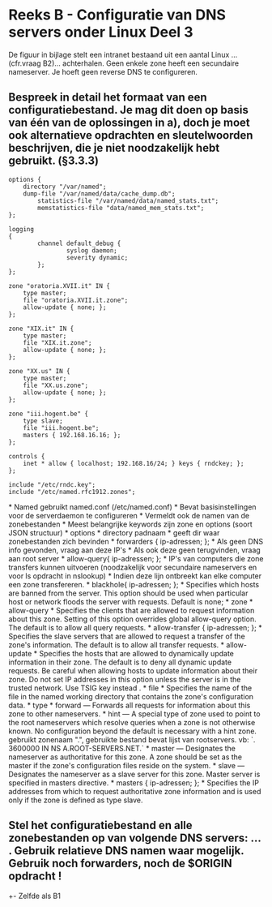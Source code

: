 # Reeks B - Configuratie van DNS servers onder Linux Deel 3
De figuur in bijlage stelt een intranet bestaand uit een aantal Linux ...(cfr.vraag B2)... achterhalen. Geen enkele zone heeft een secundaire nameserver. Je hoeft geen reverse DNS te configureren.

## Bespreek in detail het formaat van een configuratiebestand. Je mag dit doen op basis van één van de oplossingen in a), doch je moet ook alternatieve opdrachten en sleutelwoorden beschrijven, die je niet noodzakelijk hebt gebruikt. (§3.3.3)

    options {
    	directory "/var/named";
    	dump-file "/var/named/data/cache_dump.db";
    		statistics-file "/var/named/data/named_stats.txt";
    		memstatistics-file "data/named_mem_stats.txt";
    };
    
    logging
    {
    		channel default_debug {
    				syslog daemon;
    				severity dynamic;
    		};
    };
    
    zone "oratoria.XVII.it" IN {
    	type master;
    	file "oratoria.XVII.it.zone";
    	allow-update { none; };
    };
    
    zone "XIX.it" IN {
    	type master;
    	file "XIX.it.zone";
    	allow-update { none; };
    };
    
    zone "XX.us" IN {
    	type master;
    	file "XX.us.zone";
    	allow-update { none; };
    };
    
    zone "iii.hogent.be" {
        type slave;
        file "iii.hogent.be";
        masters { 192.168.16.16; };
    };
    
    controls {
    	inet * allow { localhost; 192.168.16/24; } keys { rndckey; };
    };
    
    include "/etc/rndc.key";
    include "/etc/named.rfc1912.zones";

<p style="page-break-after:always;"></p>
* Named gebruikt named.conf (/etc/named.conf)
* Bevat basisinstellingen voor de serverdaemon te configureren
* Vermeldt ook de namen van de zonebestanden
* Meest belangrijke keywords zijn zone en options (soort JSON structuur)
* options
    * directory padnaam 
        * geeft dir waar zonebestanden zich bevinden
    * forwarders { ip-adressen; }; 
        * Als geen DNS info gevonden, vraag aan deze IP's
        * Als ook deze geen terugvinden, vraag aan root server
    * allow-query{ ip-adressen; }; 
        * IP's van computers die zone transfers kunnen uitvoeren (noodzakelijk voor secundaire nameservers en voor ls opdracht in nslookup)
        * Indien deze lijn ontbreekt kan elke computer een zone transfereren.
    * blackhole{ ip-adressen; }; 
	    * Specifies which hosts are banned from the server. This option should be used when particular host or network floods the server with requests. Default is none;
* zone
	* allow-query
		* Specifies the clients that are allowed to request information about this zone. Setting of this option overrides global allow-query option. The default is to allow all query requests.
	* allow-transfer { ip-adressen; }; 
		* Specifies the slave servers that are allowed to request a transfer of the zone's information. The default is to allow all transfer requests.
	* allow-update
		* Specifies the hosts that are allowed to dynamically update information in their zone. The default is to deny all dynamic update requests.
Be careful when allowing hosts to update information about their zone. Do not set IP addresses in this option unless the server is in the trusted network. Use TSIG key instead .
    * file
	    * Specifies the name of the file in the named working directory that contains the zone's configuration data.
   * type
	   * forward — Forwards all requests for information about this zone to other nameservers.
	   * hint — A special type of zone used to point to the root nameservers which resolve queries when a zone is not otherwise known. No configuration beyond the default is necessary with a hint zone.
        gebruikt zonenaam ".",  gebruikte bestand bevat lijst van rootservers.
         vb: `.    3600000 IN NS A.ROOT-SERVERS.NET.`
	   * master — Designates the nameserver as authoritative for this zone. A zone should be set as the master if the zone's configuration files reside on the system.
	   * slave — Designates the nameserver as a slave server for this zone. Master server is specified in masters directive.
   * masters { ip-adressen; }; 
	   * Specifies the IP addresses from which to request authoritative zone information and is used only if the zone is defined as type slave.


## Stel het configuratiebestand en alle zonebestanden op van volgende DNS servers: ... . Gebruik relatieve DNS namen waar mogelijk. Gebruik noch forwarders, noch de $ORIGIN opdracht !

+- Zelfde als B1